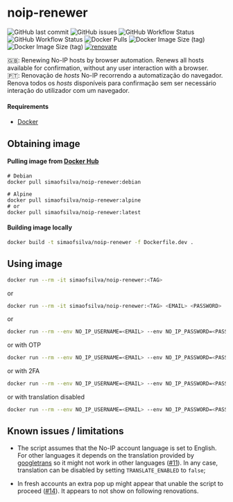 # noip-renewer

![GitHub last commit](https://img.shields.io/github/last-commit/simao-silva/noip-renewer?style=for-the-badge)
![GitHub issues](https://img.shields.io/github/issues/simao-silva/noip-renewer?style=for-the-badge)
![GitHub Workflow Status](https://img.shields.io/github/actions/workflow/status/simao-silva/noip-renewer/docker-build-alpine.yml?label=Alpine%20build&style=for-the-badge)
![GitHub Workflow Status](https://img.shields.io/github/actions/workflow/status/simao-silva/noip-renewer/docker-build-debian.yml?label=Debian%20build&style=for-the-badge)
![Docker Pulls](https://img.shields.io/docker/pulls/simaofsilva/noip-renewer?style=for-the-badge)
![Docker Image Size (tag)](https://img.shields.io/docker/image-size/simaofsilva/noip-renewer/alpine?label=Alpine%20image%20size&style=for-the-badge)
![Docker Image Size (tag)](https://img.shields.io/docker/image-size/simaofsilva/noip-renewer/debian?label=Debian%20image%20size&style=for-the-badge)
[![renovate](https://img.shields.io/badge/renovate-enabled-brightgreen.svg?style=for-the-badge)](https://renovatebot.com)

:uk:: Renewing No-IP hosts by browser automation. Renews all hosts available for confirmation, without any user interaction with a browser. <br/>
:portugal:: Renovação de <i>hosts</i> No-IP recorrendo a automatização do navegador. Renova todos os <i>hosts</i> disponíveis para confirmação sem ser necessário interação do utilizador com um navegador.

#### Requirements
- [Docker](https://www.docker.com/)

## Obtaining image

#### Pulling image from [Docker Hub](https://hub.docker.com/r/simaofsilva/noip-renewer/tags) 

```shell script
# Debian
docker pull simaofsilva/noip-renewer:debian

# Alpine
docker pull simaofsilva/noip-renewer:alpine
# or
docker pull simaofsilva/noip-renewer:latest
```

#### Building image locally

```sh
docker build -t simaofsilva/noip-renewer -f Dockerfile.dev .
```

## Using image

```sh
docker run --rm -it simaofsilva/noip-renewer:<TAG>
```
or
```sh
docker run --rm -it simaofsilva/noip-renewer:<TAG> <EMAIL> <PASSWORD>
```
or
```sh
docker run --rm --env NO_IP_USERNAME=<EMAIL> --env NO_IP_PASSWORD=<PASSWORD> simaofsilva/noip-renewer:<TAG> 
```
or with OTP
```sh
docker run --rm --env NO_IP_USERNAME=<EMAIL> --env NO_IP_PASSWORD=<PASSWORD> --env NO_IP_OTP_KEY=<NO IP OTP KEY> simaofsilva/noip-renewer:<TAG> 
```
or with 2FA
```sh
docker run --rm --env NO_IP_USERNAME=<EMAIL> --env NO_IP_PASSWORD=<PASSWORD> --env NO_IP_TOTP_KEY=<NOIP TOTP KEY> simaofsilva/noip-renewer:<TAG> 
```
or with translation disabled
```sh
docker run --rm --env NO_IP_USERNAME=<EMAIL> --env NO_IP_PASSWORD=<PASSWORD> --env TRANSLATE_ENABLED=false simaofsilva/noip-renewer:<TAG> 
```

## Known issues / limitations
* The script assumes that the No-IP account language is set to English. For other languages it depends on the translation provided by [googletrans](https://pypi.org/project/googletrans/) so it might not work in other languages ([#11](https://github.com/simao-silva/noip-renewer/issues/11)). In any case, translation can be disabled by setting `TRANSLATE_ENABLED` to `false`; 

* In fresh accounts an extra pop up might appear that unable the script to proceed ([#14](https://github.com/simao-silva/noip-renewer/issues/14)). It appears to not show on following renovations.
